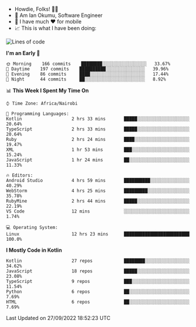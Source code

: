 
* Howdie, Folks! 👋🤓
* 🤪 Am Ian Okumu, Software Engineer
* 📱 I have much ❤️ for mobile
* 📈 This is what I have been doing:
  
<!-- <a href="https://otsembo.github.io/OtsemboPortfolio/" style="margin-right:.5%; margin-top=.5%;">
  <img align="center" src="https://github-readme-stats.vercel.app/api/top-langs/?username=otsembo&layout=compact" />
</a> -->

<!--START_SECTION:waka-->
![Lines of code](https://img.shields.io/badge/From%20Hello%20World%20I%27ve%20Written-776%20Thousand%20lines%20of%20code-blue)

**I'm an Early 🐤** 

```text
🌞 Morning    166 commits    ████████░░░░░░░░░░░░░░░░░   33.67% 
🌆 Daytime    197 commits    ██████████░░░░░░░░░░░░░░░   39.96% 
🌃 Evening    86 commits     ████░░░░░░░░░░░░░░░░░░░░░   17.44% 
🌙 Night      44 commits     ██░░░░░░░░░░░░░░░░░░░░░░░   8.92%

```


📊 **This Week I Spent My Time On** 

```text
⌚︎ Time Zone: Africa/Nairobi

💬 Programming Languages: 
Kotlin                   2 hrs 33 mins       █████░░░░░░░░░░░░░░░░░░░░   20.64% 
TypeScript               2 hrs 33 mins       █████░░░░░░░░░░░░░░░░░░░░   20.64% 
Ruby                     2 hrs 24 mins       ████░░░░░░░░░░░░░░░░░░░░░   19.47% 
XML                      1 hr 53 mins        ███░░░░░░░░░░░░░░░░░░░░░░   15.24% 
JavaScript               1 hr 24 mins        ██░░░░░░░░░░░░░░░░░░░░░░░   11.33%

🔥 Editors: 
Android Studio           4 hrs 59 mins       ██████████░░░░░░░░░░░░░░░   40.29% 
WebStorm                 4 hrs 25 mins       █████████░░░░░░░░░░░░░░░░   35.78% 
RubyMine                 2 hrs 44 mins       █████░░░░░░░░░░░░░░░░░░░░   22.19% 
VS Code                  12 mins             ░░░░░░░░░░░░░░░░░░░░░░░░░   1.74%

💻 Operating System: 
Linux                    12 hrs 23 mins      █████████████████████████   100.0%

```

**I Mostly Code in Kotlin** 

```text
Kotlin                   27 repos            ████████░░░░░░░░░░░░░░░░░   34.62% 
JavaScript               18 repos            █████░░░░░░░░░░░░░░░░░░░░   23.08% 
TypeScript               9 repos             ███░░░░░░░░░░░░░░░░░░░░░░   11.54% 
Python                   6 repos             ██░░░░░░░░░░░░░░░░░░░░░░░   7.69% 
HTML                     6 repos             ██░░░░░░░░░░░░░░░░░░░░░░░   7.69%

```



 Last Updated on 27/09/2022 18:52:23 UTC
<!--END_SECTION:waka-->

<br />
<br />
<br />
<br />
<br />
  
  </div>
<!---
otsembo/otsembo is a ✨ special ✨ repository because its `README.md` (this file) appears on your GitHub profile.
You can click the Preview link to take a look at your changes.
--->
